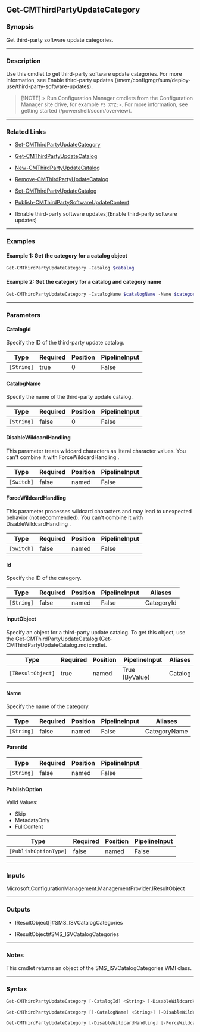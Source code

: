 Get-CMThirdPartyUpdateCategory
------------------------------




### Synopsis
Get third-party software update categories.



---


### Description

Use this cmdlet to get third-party software update categories. For more information, see Enable third-party updates (/mem/configmgr/sum/deploy-use/third-party-software-updates).



> [!NOTE] > Run Configuration Manager cmdlets from the Configuration Manager site drive, for example `PS XYZ:>`. For more information, see getting started (/powershell/sccm/overview).



---


### Related Links
* [Set-CMThirdPartyUpdateCategory](Set-CMThirdPartyUpdateCategory)



* [Get-CMThirdPartyUpdateCatalog](Get-CMThirdPartyUpdateCatalog)



* [New-CMThirdPartyUpdateCatalog](New-CMThirdPartyUpdateCatalog)



* [Remove-CMThirdPartyUpdateCatalog](Remove-CMThirdPartyUpdateCatalog)



* [Set-CMThirdPartyUpdateCatalog](Set-CMThirdPartyUpdateCatalog)



* [Publish-CMThirdPartySoftwareUpdateContent](Publish-CMThirdPartySoftwareUpdateContent)



* [Enable third-party software updates](Enable third-party software updates)





---


### Examples
#### Example 1: Get the category for a catalog object
```PowerShell
Get-CMThirdPartyUpdateCategory -Catalog $catalog
```

#### Example 2: Get the category for a catalog and category name
```PowerShell
Get-CMThirdPartyUpdateCategory -CatalogName $catalogName -Name $categoryName
```



---


### Parameters
#### **CatalogId**

Specify the ID of the third-party update catalog.






|Type      |Required|Position|PipelineInput|
|----------|--------|--------|-------------|
|`[String]`|true    |0       |False        |



#### **CatalogName**

Specify the name of the third-party update catalog.






|Type      |Required|Position|PipelineInput|
|----------|--------|--------|-------------|
|`[String]`|false   |0       |False        |



#### **DisableWildcardHandling**

This parameter treats wildcard characters as literal character values. You can't combine it with ForceWildcardHandling .






|Type      |Required|Position|PipelineInput|
|----------|--------|--------|-------------|
|`[Switch]`|false   |named   |False        |



#### **ForceWildcardHandling**

This parameter processes wildcard characters and may lead to unexpected behavior (not recommended). You can't combine it with DisableWildcardHandling .






|Type      |Required|Position|PipelineInput|
|----------|--------|--------|-------------|
|`[Switch]`|false   |named   |False        |



#### **Id**

Specify the ID of the category.






|Type      |Required|Position|PipelineInput|Aliases   |
|----------|--------|--------|-------------|----------|
|`[String]`|false   |named   |False        |CategoryId|



#### **InputObject**

Specify an object for a third-party update catalog. To get this object, use the Get-CMThirdPartyUpdateCatalog (Get-CMThirdPartyUpdateCatalog.md)cmdlet.






|Type             |Required|Position|PipelineInput |Aliases|
|-----------------|--------|--------|--------------|-------|
|`[IResultObject]`|true    |named   |True (ByValue)|Catalog|



#### **Name**

Specify the name of the category.






|Type      |Required|Position|PipelineInput|Aliases     |
|----------|--------|--------|-------------|------------|
|`[String]`|false   |named   |False        |CategoryName|



#### **ParentId**








|Type      |Required|Position|PipelineInput|
|----------|--------|--------|-------------|
|`[String]`|false   |named   |False        |



#### **PublishOption**





Valid Values:

* Skip
* MetadataOnly
* FullContent






|Type                 |Required|Position|PipelineInput|
|---------------------|--------|--------|-------------|
|`[PublishOptionType]`|false   |named   |False        |





---


### Inputs
Microsoft.ConfigurationManagement.ManagementProvider.IResultObject





---


### Outputs
* IResultObject[]#SMS_ISVCatalogCategories


* IResultObject#SMS_ISVCatalogCategories






---


### Notes
This cmdlet returns an object of the SMS_ISVCatalogCategories WMI class.



---


### Syntax
```PowerShell
Get-CMThirdPartyUpdateCategory [-CatalogId] <String> [-DisableWildcardHandling] [-ForceWildcardHandling] [-Id <String>] [-Name <String>] [-ParentId <String>] [-PublishOption {Skip | MetadataOnly | FullContent}] [<CommonParameters>]
```
```PowerShell
Get-CMThirdPartyUpdateCategory [[-CatalogName] <String>] [-DisableWildcardHandling] [-ForceWildcardHandling] [-Id <String>] [-Name <String>] [-ParentId <String>] [-PublishOption {Skip | MetadataOnly | FullContent}] [<CommonParameters>]
```
```PowerShell
Get-CMThirdPartyUpdateCategory [-DisableWildcardHandling] [-ForceWildcardHandling] [-Id <String>] -InputObject <IResultObject> [-Name <String>] [-ParentId <String>] [-PublishOption {Skip | MetadataOnly | FullContent}] [<CommonParameters>]
```
